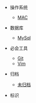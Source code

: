 
* 操作系统
  * [MAC](docs/operating-system/mac/Mac.md)
  
* 数据库
  * [MySql](docs/database/mysql/Mysql.md)
 
* 必会工具
  * [Git](docs/tools/git/Git.md)
  * [Vim](docs/tools/vim/Vim.md)
  
* 归档
  * [未归档](docs/archived/Archived.md)


* 标识
